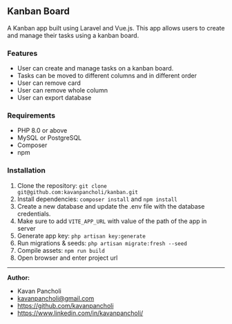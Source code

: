 ## Kanban Board

A Kanban app built using Laravel and Vue.js.
This app allows users to create and manage their tasks using a kanban board.

### Features
- User can create and manage tasks on a kanban board.
- Tasks can be moved to different columns and in different order
- User can remove card
- User can remove whole column
- User can export database

### Requirements
- PHP 8.0 or above
- MySQL or PostgreSQL
- Composer
- npm

### Installation

1. Clone the repository: `git clone git@github.com:kavanpancholi/kanban.git`
2. Install dependencies: `composer install` and `npm install`
3. Create a new database and update the .env file with the database credentials.
4. Make sure to add `VITE_APP_URL` with value of the path of the app in server
5. Generate app key: `php artisan key:generate`
6. Run migrations & seeds: `php artisan migrate:fresh --seed`
7. Compile assets: `npm run build`
8. Open browser and enter project url

---

**Author:**
- Kavan Pancholi
- kavanpancholi@gmail.com
- https://github.com/kavanpancholi
- https://www.linkedin.com/in/kavanpancholi/
